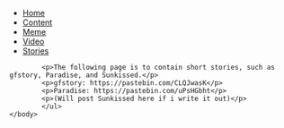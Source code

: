 <html>
<html>	
	<head>
		<link rel="stylesheet" type="text/css" href="mystyle.css">
			<title>Nisse's site</title>
	</head>
		<body>
		<ul>
			<li><a href="mainpage.html">Home</a></li>
			<li><a href="content.html">Content</a></li>
			<li><a href="meme.html">Meme</a></li>
			<li><a href="video.html">Video</a></li>
			<li><a class="active" href="stories.html">Stories</a></li>
		</ul>
			
			<p>The following page is to contain short stories, such as gfstory, Paradise, and Sunkissed.</p>
			<p>gfstory: https://pastebin.com/CLQJwasK</p>
			<p>Paradise: https://pastebin.com/uPsHGbht</p>
			<p>(Will post Sunkissed here if i write it out)</p>
			</ul>
	</body>
</html>
